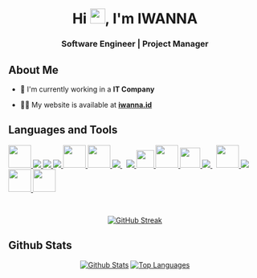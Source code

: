 <h1 align="center">Hi <img src="https://raw.githubusercontent.com/MartinHeinz/MartinHeinz/master/wave.gif" width="30px">, I'm IWANNA</h1>
<h3 align="center">Software Engineer | Project Manager</h3>


## About Me

- 🔭 I'm currently working in a **IT Company**

- 👨‍💻 My website is available at **[iwanna.id](https://iwanna.id/)**


## Languages and Tools

<p align="left"> 
    <a href="https://laravel.com/" target="_blank"><img src="https://www.vectorlogo.zone/logos/laravel/laravel-icon.svg" width="45" height="45"/>  </a>
    <a href="https://www.php.net/" target="_blank"> <img src="https://img.icons8.com/offices/50/000000/php-logo.png"/> </a>
    <a href="https://go.dev/" target="_blank"> <img src="https://www.vectorlogo.zone/logos/golang/golang-icon.svg"/> </a>
    <a href="https://reactjs.org/" target="_blank"> <img src="https://img.icons8.com/color/48/000000/react-native.png"/> </a>
    <a href="https://nextjs.org/" target="_blank"> <img src="https://www.vectorlogo.zone/logos/nextjs/nextjs-icon.svg" width="45" height="45"/> </a> 
    <a href="https://vuejs.org/" target="_blank"> <img src="https://www.vectorlogo.zone/logos/vuejs/vuejs-icon.svg" width="45" height="45"/> </a>
    <a style="padding-right:8px;" href="https://nodejs.org" target="_blank"> <img src="https://img.icons8.com/color/48/000000/nodejs.png"/> </a> 
    <a href="https://developer.mozilla.org/en-US/docs/Web/JavaScript" target="_blank"> <img src="https://img.icons8.com/color/48/000000/javascript.png"/> </a> 
    <a href="https://www.typescriptlang.org/" target="_blank"> <img src="https://www.vectorlogo.zone/logos/typescriptlang/typescriptlang-icon.svg" width="35" height="35"/> </a> 
    <a href="https://tailwindcss.com/" target="_blank"> <img src="https://www.vectorlogo.zone/logos/tailwindcss/tailwindcss-icon.svg" width="45" height="45"/> </a>
    <a href="https://kotlinlang.org/" target="_blank"> <img src="https://www.vectorlogo.zone/logos/kotlinlang/kotlinlang-icon.svg" width="40" height="40"/> </a>
    <a style="padding-right:8px;" href="https://www.mysql.com/" target="_blank"> <img src="https://img.icons8.com/fluent/50/000000/mysql-logo.png"/> </a>
    <a href="https://www.mysql.com/" target="_blank"> <img src="https://www.vectorlogo.zone/logos/postgresql/postgresql-vertical.svg" width="45" height="45"/> </a>
    <a href="https://firebase.google.com/" target="_blank"> <img src="https://img.icons8.com/color/48/000000/firebase.png"/> </a>
    <a href="https://aws.amazon.com/" target="_blank"> <img src="https://www.vectorlogo.zone/logos/amazon_aws/amazon_aws-icon.svg" width="45" height="45"/> </a>
    <a href="https://ubuntu.com/" target="_blank"> <img src="https://www.vectorlogo.zone/logos/ubuntu/ubuntu-icon.svg" width="45" height="45"/> </a>
</p>

<br/>

<p align="center">
  <a href="https://github.com/jeriatno/github-readme-streak-stats"><img src="https://github-readme-streak-stats.herokuapp.com?user=jeriatno&theme=dark" alt="GitHub Streak" /></a>
</p>

## Github Stats

<p align="center">
  <a href="https://github.com/jeriatno/github-readme-stats"><img alt="Github Stats" src="https://github-readme-stats.vercel.app/api?username=jeriatno&show_icons=true&count_private=true&theme=dark&hide_border=true&bg_color=0D1117&" /></a>
  <a href="https://github.com/jeriatno/github-readme-stats"><img alt="Top Languages" src="https://github-readme-stats.vercel.app/api/top-langs/?username=jeriatno&langs_count=8&count_private=true&layout=compact&theme=react&hide_border=true&bg_color=0D1117" /></a>
</p>
